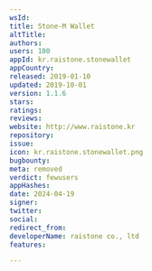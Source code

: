 ```yaml
---
wsId: 
title: Stone-M Wallet
altTitle: 
authors: 
users: 100
appId: kr.raistone.stonewallet
appCountry: 
released: 2019-01-10
updated: 2019-10-01
version: 1.1.6
stars: 
ratings: 
reviews: 
website: http://www.raistone.kr
repository: 
issue: 
icon: kr.raistone.stonewallet.png
bugbounty: 
meta: removed
verdict: fewusers
appHashes: 
date: 2024-04-19
signer: 
twitter: 
social: 
redirect_from: 
developerName: raistone co., ltd
features: 

---
```


